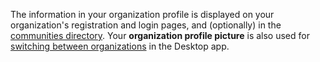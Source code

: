 The information in your organization profile is displayed on your organization's
registration and login pages, and (optionally) in the [communities
directory](/help/communities-directory). Your **organization profile picture**
is also used for [switching between
organizations](/help/switching-between-organizations) in the Desktop app.
